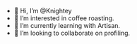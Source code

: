 - 👋 Hi, I’m @Knightey
- 👀 I’m interested in coffee roasting.
- 🌱 I’m currently learning with Artisan.
- 💞️ I’m looking to collaborate on profiling.

<!---
Knightey/Knightey is a ✨ special ✨ repository because its `README.md` (this file) appears on your GitHub profile.
You can click the Preview link to take a look at your changes.
--->
